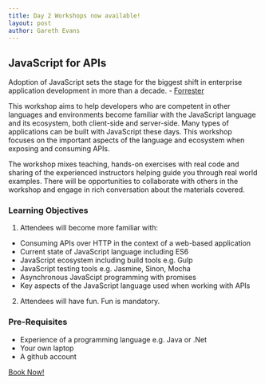 ```yaml
---
title: Day 2 Workshops now available!
layout: post
author: Gareth Evans
---
```


## JavaScript for APIs

Adoption of JavaScript sets the stage for the biggest shift in enterprise application development in more than a decade. - [Forrester](https://www.forrester.com/The+Dawn+Of+Enterprise+JavaScript/fulltext/-/E-RES120686)

This workshop aims to help developers who are competent in other languages and environments become familiar with the JavaScript language and its ecosystem, both client-side and server-side. Many types of applications can be built with JavaScript these days. This workshop focuses on the important aspects of the language and ecosystem when exposing and consuming APIs.

The workshop mixes teaching, hands-on exercises with real code and sharing of the experienced instructors helping guide you through real world examples. There will be opportunities to collaborate with others in the workshop and engage in rich conversation about the materials covered.

### Learning Objectives

1. Attendees will become more familiar with:
 * Consuming APIs over HTTP in the context of a web-based application
 * Current state of JavaScript language including ES6
 * JavaScript ecosystem including build tools e.g. Gulp
 * JavaScript testing tools e.g. Jasmine, Sinon, Mocha
 * Asynchronous JavaScipt programming with promises 
 * Key aspects of the JavaScript language used when working with APIs
2. Attendees will have fun. Fun is mandatory.

### Pre-Requisites

* Experience of a programming language e.g. Java or .Net
* Your own laptop
* A github account

[Book Now!](https://javascript-for-apis.lilregie.com)